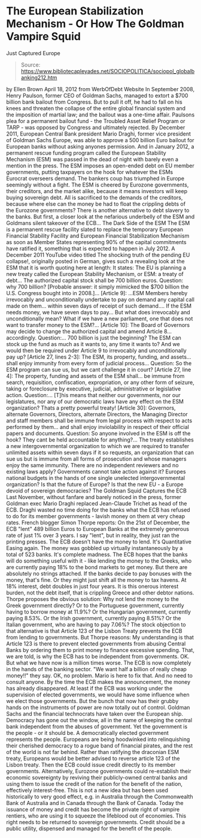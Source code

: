 # The European Stabilization Mechanism - Or How The Goldman Vampire Squid 
Just Captured Europe

> Source: https://www.bibliotecapleyades.net/SOCIOPOLITICA/sociopol_globalbanking212.htm

by Ellen Brown
April 18, 2012
from
WerbOfDebt Website
In September 2008, Henry Paulson, former CEO of Goldman Sachs, managed to
extort a $700 billion bank bailout from Congress.
But to pull it off, he had to fall on his knees
and threaten the collapse of the entire global financial system and the
imposition of martial law; and the bailout was a one-time affair. Paulsons
plea for a
permanent bailout fund - the Troubled Asset Relief Program or
TARP - was opposed by Congress and ultimately rejected.
By December 2011, European Central Bank president Mario Draghi, former vice
president of Goldman Sachs Europe, was able to approve a
500 billion Euro
bailout for European banks without asking anyones permission.
And in
January 2012, a permanent rescue funding program called the European
Stability Mechanism (ESM) was
passed in the dead of night with barely even a
mention in the press. The ESM imposes an open-ended debt on EU member
governments, putting taxpayers on the hook for whatever the ESMs Eurocrat
overseers demand.
The bankers coup has triumphed in Europe seemingly without a fight.
The ESM
is cheered by Eurozone governments, their creditors, and the market alike,
because it means investors will keep buying sovereign debt. All is
sacrificed to the demands of the creditors, because where else can the money
be had to float the crippling debts of the Eurozone governments?
There is another alternative to debt slavery to the banks.
But first, a
closer look at the nefarious underbelly of the ESM and Goldmans silent
takeover of the ECB...
The Dark Side of the ESM
The ESM is a permanent rescue facility slated to replace the temporary
European Financial Stability Facility and European Financial Stabilization
Mechanism as soon as Member States representing 90% of the capital
commitments have ratified it, something that is expected to happen in July
2012.
A December 2011 YouTube video titled The shocking truth of the
pending EU collapse!, originally posted in German, gives such a revealing
look at the ESM that it is worth quoting here at length:
It states:
The EU is planning a new treaty called the
European Stability Mechanism, or ESM: a treaty of debt... The
authorized capital stock shall be 700 billion euros.
Question: why 700 billion?
[Probable answer: it simply mimicked the
$700 billion the U.S. Congress bought into in 2008.]...
[Article 9]:
...ESM Members hereby irrevocably and unconditionally
undertake to pay on demand any capital call made on them... within
seven days of receipt of such demand.... If the ESM needs money, we
have seven days to pay... But what does irrevocably and
unconditionally mean? What if we have a new parliament, one that does
not want to transfer money to the ESM?...
[Article 10]:
The Board of Governors may decide to change the
authorized capital and amend Article 8... accordingly. Question:... 700 billion is just the beginning? The ESM can stock up the fund as
much as it wants to, any time it wants to? And we would then be required
under Article 9 to irrevocably and unconditionally pay up?
[Article 27, lines 2-3]:
The ESM, its property, funding, and assets... shall enjoy immunity from every form of judicial process...
Question: So the ESM program can sue us, but we cant challenge it in
court?
[Article 27, line 4]:
The property, funding and assets of the ESM shall... be immune from search, requisition, confiscation, expropriation,
or any other form of seizure, taking or foreclosure by executive,
judicial, administrative or legislative action. Question:... [T]his
means that neither our governments, nor our legislatures, nor any of our
democratic laws have any effect on the ESM organization? Thats a pretty
powerful treaty!
[Article 30]:
Governors, alternate Governors, Directors, alternate
Directors, the Managing Director and staff members shall be immune from
legal process with respect to acts performed by them... and shall
enjoy inviolability in respect of their official papers and documents.
Question: So anyone involved in the ESM is off the hook? They cant be
held accountable for anything?... The treaty establishes a new
intergovernmental organization to which we are required to transfer
unlimited assets within seven days if it so requests, an organization
that can sue us but is immune from all forms of prosecution and whose
managers enjoy the same immunity. There are no independent reviewers and
no existing laws apply? Governments cannot take action against it?
Europes national budgets in the hands of one single unelected
intergovernmental organization? Is that the future of Europe? Is that
the new EU - a Europe devoid of sovereign democracies?
The Goldman Squid Captures
the ECB
Last November, without fanfare and barely noticed in the press, former
Goldman exec Mario Draghi replaced Jean-Claude Trichet as head of the ECB.
Draghi wasted no time doing for the banks what the ECB has refused to do for
its member governments - lavish money on them at very cheap rates.
French
blogger Simon Thorpe
reports:
On the 21st of December, the ECB "lent" 489
billion Euros to European Banks at the extremely generous rate of just
1% over 3 years. I say "lent", but in reality, they just ran the
printing presses. The ECB doesn't have the money to lend. It's
Quantitative Easing again.
The money was gobbled up virtually instantaneously by a total of 523
banks. It's complete madness. The ECB hopes that the banks will do
something useful with it - like lending the money to the Greeks, who are
currently paying 18% to the bond markets to get money.
But there are
absolutely no strings attached. If the banks decide to pay bonuses with
the money, that's fine. Or they might just shift all the money to tax
havens.
At 18% interest,
debt doubles in just four
years. It is this onerous interest burden, not the debt itself, that is
crippling Greece and other debtor nations.
Thorpe proposes the obvious
solution:
Why not lend the money to the Greek
government directly? Or to the Portuguese government, currently having
to borrow money at 11.9%? Or the Hungarian government, currently paying
8.53%. Or the Irish government, currently paying 8.51%? Or the Italian
government, who are having to pay 7.06%?
The stock objection to that alternative is that
Article 123 of the Lisbon Treaty prevents the ECB from lending to
governments. But Thorpe reasons:
My understanding is that Article 123 is
there to prevent elected governments from abusing Central Banks by
ordering them to print money to finance excessive spending. That, we are
told, is why the ECB has to be independent from governments.
OK. But
what we have now is a million times worse.
The ECB is now completely in
the hands of the banking sector. "We want half a billion of really cheap
money!!" they say. OK, no problem. Mario is here to fix that. And no
need to consult anyone. By the time the ECB makes the announcement, the
money has already disappeared.
At least if the ECB was working under the supervision of elected
governments, we would have some influence when we elect those
governments. But the bunch that now has their grubby hands on the
instruments of power are now totally out of control.
Goldman Sachs and the financial technocrats
have
taken over the European ship.
Democracy has gone out the window, all in the
name of keeping the central bank independent from the abuses of
government.
Yet the government is the people - or it should be. A
democratically elected government represents the people. Europeans are being
hoodwinked into relinquishing their cherished democracy to a rogue band of
financial pirates, and the rest of the world is not far behind.
Rather than ratifying the draconian ESM treaty, Europeans would be better
advised to reverse article 123 of
the Lisbon treaty. Then the ECB could
issue credit directly to its member governments.
Alternatively, Eurozone
governments could re-establish their economic sovereignty by reviving their
publicly-owned central banks and using them to issue the credit of the
nation for the benefit of the nation, effectively interest-free. This is not
a new idea but has been used historically to very good effect, e.g. in
Australia through the Commonwealth Bank of Australia and in
Canada through
the Bank of Canada.
Today the issuance of money and credit has become the private right of
vampire rentiers, who are using it to squeeze the lifeblood out of
economies. This right needs to be returned to sovereign governments.
Credit should be a public utility, dispensed and
managed for the benefit of the people.
